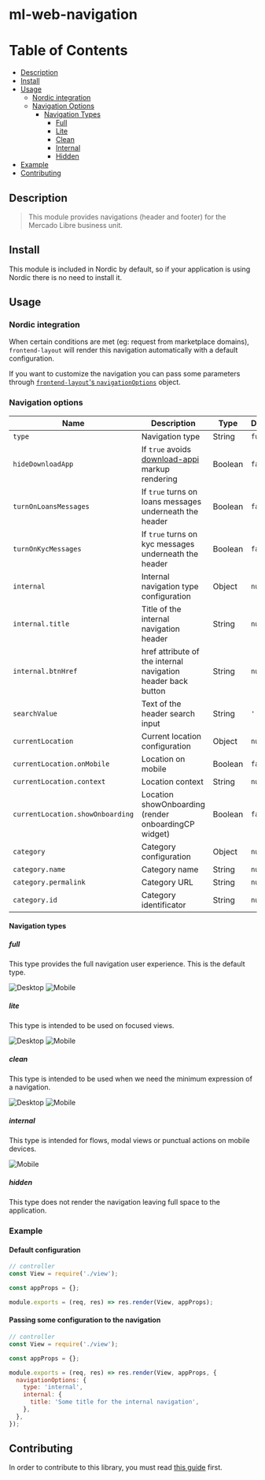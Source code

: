 # ml-web-navigation

# Table of Contents
- [Description](#description)
- [Install](#install)
- [Usage](#usage)
  - [Nordic integration](#nordic-integration)
  - [Navigation Options](#navigation-options)
    - [Navigation Types](#navigation-types)
      - [Full](#full)
      - [Lite](#lite)
      - [Clean](#clean)
      - [Internal](#internal)
      - [Hidden](#hidden)
- [Example](#example)
- [Contributing](#contributing)

## Description

> This module provides navigations (header and footer) for the Mercado Libre business unit.

## Install
This module is included in Nordic by default, so if your application is using Nordic there is no need to install it.

## Usage
### Nordic integration
When certain conditions are met (eg: request from marketplace domains), `frontend-layout` will render this navigation automatically with a default configuration.

If you want to customize the navigation you can pass some parameters through [`frontend-layout`'s `navigationOptions`](https://nordic.adminml.com/docs/api/Nordic%20Modules/frontend-layout#navigationoptions) object.

### Navigation options
| Name | Description | Type | Default | Required |
| --- | --- | --- | --- | --- |
| `type` | Navigation type | String | `full` | |
| `hideDownloadApp` | If `true` avoids [download-appi](https://github.com/mercadolibre/fury_download-appi) markup rendering | Boolean | `false` | |
| `turnOnLoansMessages` | If `true` turns on loans messages underneath the header | Boolean | `false` | |
| `turnOnKycMessages` | If `true` turns on kyc messages underneath the header | Boolean | `false` | |
| `internal` | Internal navigation type configuration | Object | `null` | |
| `internal.title` | Title of the internal navigation header | String | `null` | |
| `internal.btnHref` | href attribute of the internal navigation header back button | String | `null` | |
| `searchValue` | Text of the header search input | String | `''` | |
| `currentLocation` | Current location configuration | Object | `null` | |
| `currentLocation.onMobile` | Location on mobile  | Boolean | `false` | |
| `currentLocation.context` | Location context  | String | `null` | |
| `currentLocation.showOnboarding` | Location showOnboarding (render onboardingCP widget)  | Boolean | `false` | |
| `category` | Category configuration  | Object | `null` | |
| `category.name` | Category name  | String | `null` | |
| `category.permalink` | Category URL  | String | `null` | |
| `category.id` | Category identificator  | String | `null` | |

#### Navigation types
##### full
This type provides the full navigation user experience. This is the default type.

![Desktop](https://user-images.githubusercontent.com/4377470/96770428-caa94a80-13b6-11eb-9f2d-51dbb4658b70.png)
![Mobile](https://user-images.githubusercontent.com/4377470/96770431-cbda7780-13b6-11eb-9d1c-917e9ed36612.png)

##### lite
This type is intended to be used on focused views.

![Desktop](https://user-images.githubusercontent.com/4377470/96770313-ab122200-13b6-11eb-9ed2-c4f1dcb2d536.png)
![Mobile](https://user-images.githubusercontent.com/4377470/96770320-acdbe580-13b6-11eb-87ae-4e23bafb4899.png)


##### clean
This type is intended to be used when we need the minimum expression of a navigation.

![Desktop](https://user-images.githubusercontent.com/4377470/96770151-7f8f3780-13b6-11eb-8217-7e1ab463044c.png)
![Mobile](https://user-images.githubusercontent.com/4377470/96770154-80c06480-13b6-11eb-9790-79322d9b0cc0.png)

##### internal
This type is intended for flows, modal views or punctual actions on mobile devices.

![Mobile](https://user-images.githubusercontent.com/4377470/96770007-540c4d00-13b6-11eb-94d2-48c4e8ab468a.png)

##### hidden
This type does not render the navigation leaving full space to the application.

### Example
#### Default configuration
```jsx
// controller
const View = require('./view');

const appProps = {};

module.exports = (req, res) => res.render(View, appProps);
```

#### Passing some configuration to the navigation
```jsx
// controller
const View = require('./view');

const appProps = {};

module.exports = (req, res) => res.render(View, appProps, {
  navigationOptions: {
    type: 'internal',
    internal: {
      title: 'Some title for the internal navigation',
    },
  },
});
```

## Contributing
In order to contribute to this library, you must read [this guide](https://furydocs.io/ml-web-navigation/guide/#/contributing) first.